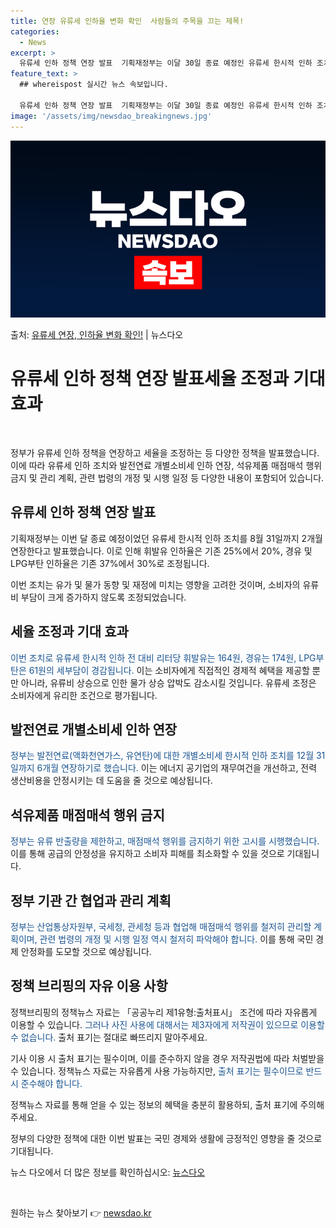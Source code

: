 ```yaml
---
title: 연장 유류세 인하율 변화 확인  사람들의 주목을 끄는 제목!
categories:
  - News
excerpt: >
  유류세 인하 정책 연장 발표  기획재정부는 이달 30일 종료 예정인 유류세 한시적 인하 조치를 8월 31일까…
feature_text: >
  ## whereispost 실시간 뉴스 속보입니다.

  유류세 인하 정책 연장 발표  기획재정부는 이달 30일 종료 예정인 유류세 한시적 인하 조치를 8월 31일까…
image: '/assets/img/newsdao_breakingnews.jpg'
---
```


![뉴스다오 속보](/assets/img/newsdao_breakingnews.jpg)

<p>출처: <a href="https://newsdao.kr/4294" rel="dofollow">유류세 연장, 인하율 변화 확인!</a> | 뉴스다오</p>

<h1>유류세 인하 정책 연장 발표세율 조정과 기대 효과</h1>
<p data-ke-size="size16">&nbsp;</p>
정부가 유류세 인하 정책을 연장하고 세율을 조정하는 등 다양한 정책을 발표했습니다. 이에 따라 유류세 인하 조치와 발전연료 개별소비세 인하 연장, 석유제품 매점매석 행위 금지 및 관리 계획, 관련 법령의 개정 및 시행 일정 등 다양한 내용이 포함되어 있습니다.

<h2 data-ke-size="size26">유류세 인하 정책 연장 발표</h2>
<p>기획재정부는 이번 달 종료 예정이었던 유류세 한시적 인하 조치를 8월 31일까지 2개월 연장한다고 발표했습니다. 이로 인해 휘발유 인하율은 기존 25%에서 20%, 경유 및 LPG부탄 인하율은 기존 37%에서 30%로 조정됩니다.</p>
<p>이번 조치는 유가 및 물가 동향 및 재정에 미치는 영향을 고려한 것이며, 소비자의 유류비 부담이 크게 증가하지 않도록 조정되었습니다.</p>

<h2>세율 조정과 기대 효과</h2>
<p><span style="color: #1a5490;">이번 조치로 유류세 한시적 인하 전 대비 리터당 휘발유는 164원, 경유는 174원, LPG부탄은 61원의 세부담이 경감됩니다.</span> 이는 소비자에게 직접적인 경제적 혜택을 제공할 뿐만 아니라, 유류비 상승으로 인한 물가 상승 압박도 감소시킬 것입니다. 유류세 조정은 소비자에게 유리한 조건으로 평가됩니다.</p>

<h2>발전연료 개별소비세 인하 연장</h2>
<p><span style="color: #1a5490;">정부는 발전연료(액화천연가스, 유연탄)에 대한 개별소비세 한시적 인하 조치를 12월 31일까지 6개월 연장하기로 했습니다.</span> 이는 에너지 공기업의 재무여건을 개선하고, 전력 생산비용을 안정시키는 데 도움을 줄 것으로 예상됩니다.</p>

<h2>석유제품 매점매석 행위 금지</h2>
<p><span style="color: #1a5490;">정부는 유류 반출량을 제한하고, 매점매석 행위를 금지하기 위한 고시를 시행했습니다.</span> 이를 통해 공급의 안정성을 유지하고 소비자 피해를 최소화할 수 있을 것으로 기대됩니다.</p>

<h2>정부 기관 간 협업과 관리 계획</h2>
<p><span style="color: #1a5490;">정부는 산업통상자원부, 국세청, 관세청 등과 협업해 매점매석 행위를 철저히 관리할 계획이며, 관련 법령의 개정 및 시행 일정 역시 철저히 파악해야 합니다.</span> 이를 통해 국민 경제 안정화를 도모할 것으로 예상됩니다.</p>

<h2>정책 브리핑의 자유 이용 사항</h2>
<p>정책브리핑의 정책뉴스 자료는 「공공누리 제1유형:출처표시」 조건에 따라 자유롭게 이용할 수 있습니다. <span style="color: #1a5490;">그러나 사진 사용에 대해서는 제3자에게 저작권이 있으므로 이용할 수 없습니다.</span> 출처 표기는 절대로 빠뜨리지 말아주세요.</p>
<p>기사 이용 시 출처 표기는 필수이며, 이를 준수하지 않을 경우 저작권법에 따라 처벌받을 수 있습니다. 정책뉴스 자료는 자유롭게 사용 가능하지만, <span style="color: #1a5490;">출처 표기는 필수이므로 반드시 준수해야 합니다.</span></p>
<p>정책뉴스 자료를 통해 얻을 수 있는 정보의 혜택을 충분히 활용하되, 출처 표기에 주의해주세요.</p>
<p>정부의 다양한 정책에 대한 이번 발표는 국민 경제와 생활에 긍정적인 영향을 줄 것으로 기대됩니다.</p>
<p>뉴스 다오에서 더 많은 정보를 확인하십시오: <a href="https://newsdao.kr/4294">뉴스다오</a></p>
<p data-ke-size="size16">&nbsp;</p> 

원하는 뉴스 찾아보기 👉 <a href="https://newsdao.kr" rel="dofollow">newsdao.kr</a>


